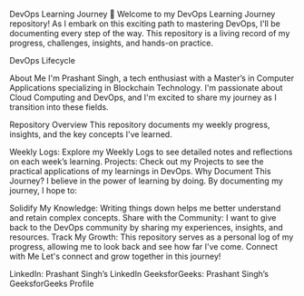 DevOps Learning Journey 🚀
Welcome to my DevOps Learning Journey repository! As I embark on this exciting path to mastering DevOps, I'll be documenting every step of the way. This repository is a living record of my progress, challenges, insights, and hands-on practice.

DevOps Lifecycle

About Me
I'm Prashant Singh, a tech enthusiast with a Master’s in Computer Applications specializing in Blockchain Technology. I'm passionate about Cloud Computing and DevOps, and I'm excited to share my journey as I transition into these fields.

Repository Overview
This repository documents my weekly progress, insights, and the key concepts I've learned.

Weekly Logs: Explore my Weekly Logs to see detailed notes and reflections on each week’s learning.
Projects: Check out my Projects to see the practical applications of my learnings in DevOps.
Why Document This Journey?
I believe in the power of learning by doing. By documenting my journey, I hope to:

Solidify My Knowledge: Writing things down helps me better understand and retain complex concepts.
Share with the Community: I want to give back to the DevOps community by sharing my experiences, insights, and resources.
Track My Growth: This repository serves as a personal log of my progress, allowing me to look back and see how far I've come.
Connect with Me
Let's connect and grow together in this journey!

LinkedIn: Prashant Singh’s LinkedIn
GeeksforGeeks: Prashant Singh’s GeeksforGeeks Profile

